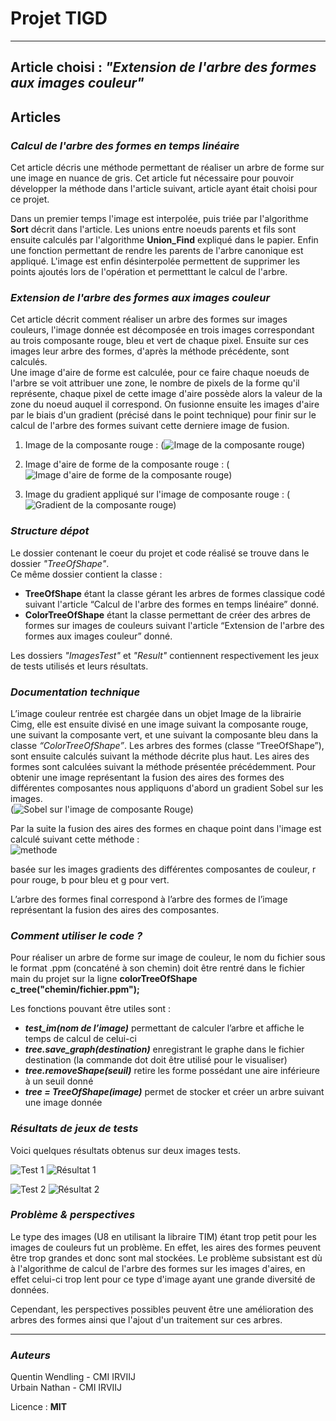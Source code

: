 # Projet TIGD
--------------------------

## Article choisi : *"Extension de l'arbre des formes aux images couleur"*

## Articles 

### *Calcul de l'arbre des formes en temps linéaire*

Cet article décris une méthode permettant de réaliser un arbre de forme sur une image en nuance de gris. Cet article fut nécessaire pour pouvoir développer la méthode dans l'article suivant, article ayant était choisi pour ce projet. 

Dans un premier temps l'image est interpolée, puis triée par l'algorithme **Sort** décrit dans l'article. Les unions entre noeuds parents et fils sont ensuite calculés par l'algorithme **Union_Find** expliqué dans le papier. Enfin une fonction permettant de rendre les parents de l'arbre canonique est appliqué. L'image est enfin désinterpolée permettent de supprimer les points ajoutés lors de l'opération et permetttant le calcul de l'arbre. 

### *Extension de l'arbre des formes aux images couleur*

Cet article décrit comment réaliser un arbre des formes sur images couleurs, l'image donnée est décomposée en trois images correspondant au trois composante rouge, bleu et vert de chaque pixel. Ensuite sur ces images leur arbre des formes, d'après la méthode précédente, sont calculés.   
Une image d'aire de forme est calculée, pour ce faire chaque noeuds de l'arbre se voit attribuer une zone, le nombre de pixels de la forme qu'il représente, chaque pixel de cette image d'aire possède alors la valeur de la zone du noeud auquel il correspond. On fusionne ensuite les images d'aire par le biais d'un gradient (précisé dans le point technique) pour finir sur le calcul de l'arbre des formes suivant cette derniere image de fusion. 

1. Image de la composante rouge :
(![Image de la composante rouge](/ReadmeMedia/rouge.jpg))    

2. Image d'aire de forme de la composante rouge : 
(![Image d'aire de forme de la composante rouge](/ReadmeMedia/aireR.jpg)) 

3. Image du gradient appliqué sur l'image de composante rouge :
(![Gradient de la composante rouge](/ReadmeMedia/GradientRouge.jpg)) 


### *Structure dépot*

Le dossier contenant le coeur du projet et code réalisé se trouve dans le dossier *"TreeOfShape"*.   
Ce même dossier contient la classe :  
 - **TreeOfShape** étant la classe gérant les arbres de formes classique codé suivant l'article “Calcul de l'arbre des formes en temps linéaire” donné.
 - **ColorTreeOfShape** étant la classe permettant de créer des arbres de formes sur images de couleurs suivant l'article “Extension de l'arbre des formes aux images couleur” donné.   
 
Les dossiers *"ImagesTest"* et *"Result"* contiennent respectivement les jeux de tests utilisés et leurs résultats.


### *Documentation technique*

L’image couleur rentrée est chargée dans un objet Image de la librairie Cimg, elle est ensuite divisé en une image suivant la composante rouge, une suivant la composante vert, et une suivant la composante bleu dans la classe *“ColorTreeOfShape”*. 
Les arbres des formes (classe “TreeOfShape”), sont ensuite calculés suivant la méthode décrite plus haut. Les aires des formes sont calculées suivant la méthode présentée précédemment. 
Pour obtenir une image représentant la fusion des aires des formes des différentes composantes nous appliquons d'abord un gradient Sobel sur les images.     
(![Sobel sur l'image de composante Rouge](/ReadmeMedia/GradientRouge.jpg)) 

Par la suite la fusion des aires des formes en chaque point dans l'image est calculé suivant cette méthode :    
![methode](/ReadmeMedia/methodeAire.png)

basée sur les images gradients des différentes composantes de couleur, r pour rouge, b pour bleu et g pour vert. 

L’arbre des formes final correspond à l’arbre des formes de l’image représentant la fusion des aires des composantes.


### *Comment utiliser le code ?*

Pour réaliser un arbre de forme sur image de couleur, le nom du fichier sous le format .ppm (concaténé à son chemin) doit être rentré dans le fichier main du projet sur la ligne **colorTreeOfShape c_tree("chemin/fichier.ppm");**

Les fonctions pouvant être utiles sont : 
- __*test_im(nom de l’image)*__ permettant de calculer l’arbre et affiche le temps de calcul de celui-ci
- __*tree.save_graph(destination)*__ enregistrant le graphe dans le fichier destination (la commande dot doit être utilisé pour le visualiser)
- __*tree.removeShape(seuil)*__ retire les forme possédant une aire inférieure à un seuil donné
-  __*tree = TreeOfShape(image)*__ permet de stocker et créer un arbre suivant une image donnée


### *Résultats de jeux de tests*

Voici quelques résultats obtenus sur deux images tests. 

![Test 1](/ReadmeMedia/JeuxTest.jpg) ![Résultat 1](/ReadmeMedia/resultat1.jpg)

![Test 2](/ReadmeMedia/JeuxTest2.jpg) ![Résultat 2](/ReadmeMedia/resultat2.jpg)

### *Problème & perspectives*

Le type des images (U8 en utilisant la libraire TIM) étant trop petit pour les images de couleurs fut un problème. En effet, les aires des formes peuvent être trop grandes et donc sont mal stockées. 
Le problème subsistant est dù à l'algorithme de calcul de l'arbre des formes sur les images d'aires, en effet celui-ci trop lent pour ce type d'image ayant une grande diversité de données.

Cependant, les perspectives possibles peuvent être une amélioration des arbres des formes ainsi que l'ajout d'un traitement sur ces arbres. 


--------------------------

### *Auteurs*
Quentin Wendling - CMI IRVIIJ   
Urbain Nathan - CMI IRVIIJ

Licence : **MIT**

